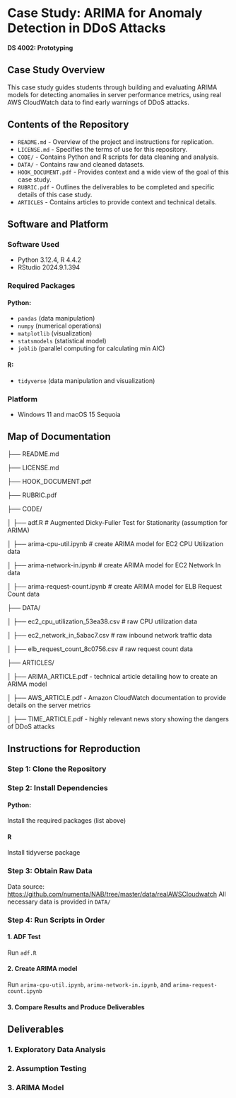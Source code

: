 # Case Study: ARIMA for Anomaly Detection in DDoS Attacks

**DS 4002: Prototyping**

## Case Study Overview
This case study guides students through building and evaluating ARIMA models for detecting anomalies in server performance metrics, using real AWS CloudWatch data to find early warnings of DDoS attacks.

## Contents of the Repository
- `README.md` - Overview of the project and instructions for replication.
- `LICENSE.md` - Specifies the terms of use for this repository.
- `CODE/` - Contains Python and R scripts for data cleaning and analysis.
- `DATA/` - Contains raw and cleaned datasets.
- `HOOK_DOCUMENT.pdf` - Provides context and a wide view of the goal of this case study.
- `RUBRIC.pdf` - Outlines the deliverables to be completed and specific details of this case study.
- `ARTICLES` - Contains articles to provide context and technical details.

## Software and Platform
### Software Used
- Python 3.12.4, R 4.4.2
- RStudio 2024.9.1.394
### Required Packages
#### Python: 
- `pandas` (data manipulation)
- `numpy` (numerical operations)
- `matplotlib` (visualization)
- `statsmodels` (statistical model)
- `joblib` (parallel computing for calculating min AIC)

#### R:
- `tidyverse` (data manipulation and visualization)
### Platform
- Windows 11 and macOS 15 Sequoia

## Map of Documentation
├── README.md

├── LICENSE.md

├── HOOK_DOCUMENT.pdf

├── RUBRIC.pdf

├── CODE/

│   ├── adf.R # Augmented Dicky-Fuller Test for Stationarity (assumption for ARIMA)

│   ├── arima-cpu-util.ipynb # create ARIMA model for EC2 CPU Utilization data

│   ├── arima-network-in.ipynb # create ARIMA model for EC2 Network In data

│   ├── arima-request-count.ipynb # create ARIMA model for ELB Request Count data

├── DATA/

│   ├── ec2_cpu_utilization_53ea38.csv # raw CPU utilization data

│   ├── ec2_network_in_5abac7.csv # raw inbound network traffic data

│   ├── elb_request_count_8c0756.csv # raw request count data

├── ARTICLES/

│   ├── ARIMA_ARTICLE.pdf - technical article detailing how to create an ARIMA model

│   ├── AWS_ARTICLE.pdf - Amazon CloudWatch documentation to provide details on the server metrics

│   ├── TIME_ARTICLE.pdf - highly relevant news story showing the dangers of DDoS attacks


## Instructions for Reproduction
### Step 1: Clone the Repository
### Step 2: Install Dependencies
#### Python:
Install the required packages (list above)
#### R
Install tidyverse package
### Step 3: Obtain Raw Data
Data source: https://github.com/numenta/NAB/tree/master/data/realAWSCloudwatch
All necessary data is provided in `DATA/`
### Step 4: Run Scripts in Order
#### 1. ADF Test
Run `adf.R`
#### 2. Create ARIMA model
Run `arima-cpu-util.ipynb`, `arima-network-in.ipynb`, and `arima-request-count.ipynb`
#### 3. Compare Results and Produce Deliverables

## Deliverables
### 1. Exploratory Data Analysis
### 2. Assumption Testing
### 3. ARIMA Model

